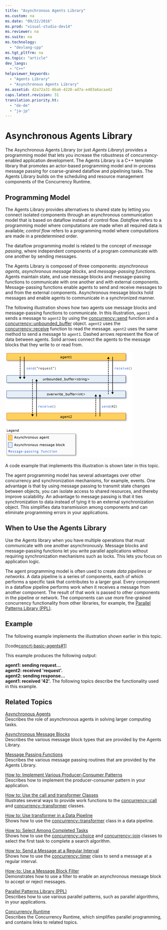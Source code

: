 ```yaml
---
title: "Asynchronous Agents Library"
ms.custom: na
ms.date: "09/22/2016"
ms.prod: "visual-studio-dev14"
ms.reviewer: na
ms.suite: na
ms.technology: 
  - "devlang-cpp"
ms.tgt_pltfrm: na
ms.topic: "article"
dev_langs: 
  - "C++"
helpviewer_keywords: 
  - "Agents Library"
  - "Asynchronous Agents Library"
ms.assetid: d2a72a31-8ba6-4220-ad7a-e403a6acaa42
caps.latest.revision: 31
translation.priority.ht: 
  - "de-de"
  - "ja-jp"
---
```

# Asynchronous Agents Library
The Asynchronous Agents Library (or just *Agents Library*) provides a programming model that lets you increase the robustness of concurrency-enabled application development. The Agents Library is a C++ template library that promotes an actor-based programming model and in-process message passing for coarse-grained dataflow and pipelining tasks. The Agents Library builds on the scheduling and resource management components of the Concurrency Runtime.  
  
## Programming Model  
 The Agents Library provides alternatives to shared state by letting you connect isolated components through an asynchronous communication model that is based on dataflow instead of control flow. *Dataflow* refers to a programming model where computations are made when all required data is available; *control flow* refers to a programming model where computations are made in a predetermined order.  
  
 The dataflow programming model is related to the concept of *message passing*, where independent components of a program communicate with one another by sending messages.  
  
 The Agents Library is composed of three components: *asynchronous agents*, *asynchronous message blocks*, and *message-passing functions*. Agents maintain state, and use message blocks and message-passing functions to communicate with one another and with external components. Message-passing functions enable agents to send and receive messages to and from the external components. Asynchronous message blocks hold messages and enable agents to communicate in a synchronized manner.  
  
 The following illustration shows how two agents use message blocks and message-passing functions to communicate. In this illustration, `agent1` sends a message to `agent2` by using the [concurrency::send](../VS_csharp/send-function.md) function and a [concurrency::unbounded_buffer](../VS_csharp/unbounded_buffer-class.md) object. `agent2` uses the [concurrency::receive](../VS_csharp/receive-function.md) function to read the message. `agent2` uses the same method to send a message to `agent1`. Dashed arrows represent the flow of data between agents. Solid arrows connect the agents to the message blocks that they write to or read from.  
  
 ![The components of the Agents Library](../VS_csharp/media/agent_librarycomp.png "Agent_LibraryComp")  
  
 A code example that implements this illustration is shown later in this topic.  
  
 The agent programming model has several advantages over other concurrency and synchronization mechanisms, for example, events. One advantage is that by using message passing to transmit state changes between objects, you can isolate access to shared resources, and thereby improve scalability. An advantage to message passing is that it ties synchronization to data instead of tying it to an external synchronization object. This simplifies data transmission among components and can eliminate programming errors in your applications.  
  
## When to Use the Agents Library  
 Use the Agents library when you have multiple operations that must communicate with one another asynchronously. Message blocks and message-passing functions let you write parallel applications without requiring synchronization mechanisms such as locks. This lets you focus on application logic.  
  
 The agent programming model is often used to create *data pipelines* or *networks*. A data pipeline is a series of components, each of which performs a specific task that contributes to a larger goal. Every component in a dataflow pipeline performs work when it receives a message from another component. The result of that work is passed to other components in the pipeline or network. The components can use more fine-grained concurrency functionality from other libraries, for example, the [Parallel Patterns Library (PPL)](../VS_csharp/parallel-patterns-library--ppl-.md).  
  
## Example  
 The following example implements the illustration shown earlier in this topic.  
  
 [!code[concrt-basic-agents#1](../VS_csharp/codesnippet/CPP/asynchronous-agents-library_1.cpp)]  
  
 This example produces the following output:  
  
 **agent1: sending request...**  
**agent2: received 'request'.**  
**agent2: sending response...**  
**agent1: received '42'.** The following topics describe the functionality used in this example.  
  
## Related Topics  
 [Asynchronous Agents](../VS_csharp/asynchronous-agents.md)  
 Describes the role of asynchronous agents in solving larger computing tasks.  
  
 [Asynchronous Message Blocks](../VS_csharp/asynchronous-message-blocks.md)  
 Describes the various message block types that are provided by the Agents Library.  
  
 [Message Passing Functions](../VS_csharp/message-passing-functions.md)  
 Describes the various message passing routines that are provided by the Agents Library.  
  
 [How to: Implement Various Producer-Consumer Patterns](../VS_csharp/how-to--implement-various-producer-consumer-patterns.md)  
 Describes how to implement the producer-consumer pattern in your application.  
  
 [How to: Use the call and transformer Classes](../VS_csharp/how-to--provide-work-functions-to-the-call-and-transformer-classes.md)  
 Illustrates several ways to provide work functions to the [concurrency::call](../VS_csharp/call-class.md) and [concurrency::transformer](../VS_csharp/transformer-class.md) classes.  
  
 [How to: Use transformer in a Data Pipeline](../VS_csharp/how-to--use-transformer-in-a-data-pipeline.md)  
 Shows how to use the [concurrency::transformer](../VS_csharp/transformer-class.md) class in a data pipeline.  
  
 [How to: Select Among Completed Tasks](../VS_csharp/how-to--select-among-completed-tasks.md)  
 Shows how to use the [concurrency::choice](../VS_csharp/choice-class.md) and [concurrency::join](../VS_csharp/join-class.md) classes to select the first task to complete a search algorithm.  
  
 [How to: Send a Message at a Regular Interval](../VS_csharp/how-to--send-a-message-at-a-regular-interval.md)  
 Shows how to use the [concurrency::timer](../VS_csharp/timer-class.md) class to send a message at a regular interval.  
  
 [How-to: Use a Message Block Filter](../VS_csharp/how-to--use-a-message-block-filter.md)  
 Demonstrates how to use a filter to enable an asynchronous message block to accept or reject messages.  
  
 [Parallel Patterns Library (PPL)](../VS_csharp/parallel-patterns-library--ppl-.md)  
 Describes how to use various parallel patterns, such as parallel algorithms, in your applications.  
  
 [Concurrency Runtime](../VS_csharp/concurrency-runtime.md)  
 Describes the Concurrency Runtime, which simplifies parallel programming, and contains links to related topics.